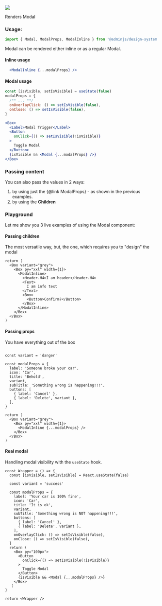 <img src="components/modal.png" />

Renders Modal

### Usage:

```javascript
import { Modal, ModalProps, ModalInline } from '@adminjs/design-system'
```

Modal can be rendered either inline or as a regular Modal.

#### Inline usage

```jsx
  <ModalInline {...modalProps} />
```

#### Modal usage

```jsx
const [isVisible, setIsVisible] = useState(false)
modalProps = {
  /** ... **/
  onOverlayClick: () => setIsVisible(false),
  onClose: () => setIsVisible(false),
}

<Box>
  <Label>Modal Trigger</Label>
  <Button
    onClick={() => setIsVisible(!isVisible)}
  >
    Toggle Modal
  </Button>
  {isVisible && <Modal {...modalProps} />}
</Box>
```

### Passing content

You can also pass the values in 2 ways:

1. by using just the {@link ModalProps} - as shown in the previous examples.
2. by using the **Children**

### Playground

Let me show you 3 live examples of using the Modal component:

#### Passing children

The most versatile way, but, the one, which requires you to "design" the modal

```reactComponent
return (
  <Box variant="grey">
    <Box py="xxl" width={1}>
      <ModalInline>
        <Header.H4>I am header</Header.H4>
        <Text>
          I am info text
        </Text>
        <Box>
          <Button>Confirm?</Button>
        </Box>
      </ModalInline>
    </Box>
  </Box>
)
```

#### Passing props

You have everything out of the box

```reactComponent

const variant = 'danger'

const modalProps = {
  label: 'Someone broke your car',
  icon: 'Car',
  title: 'Behold',
  variant,
  subTitle: 'Something wrong is happening!!!',
  buttons: [
    { label: 'Cancel' },
    { label: 'Delete', variant },
  ],
}

return (
  <Box variant="grey">
    <Box py="xxl" width={1}>
      <ModalInline {...modalProps} />
    </Box>
  </Box>
)
```

#### Real modal

Handling modal visibility with the `useState` hook.

```reactComponent
const Wrapper = () => {
  const [isVisible, setIsVisible] = React.useState(false)

  const variant = 'success'

  const modalProps = {
    label: 'Your car is 100% fine',
    icon: 'Car',
    title: 'It is ok',
    variant,
    subTitle: 'Something wrong is NOT happening!!!',
    buttons: [
      { label: 'Cancel' },
      { label: 'Delete', variant },
    ],
    onOverlayClick: () => setIsVisible(false),
    onClose: () => setIsVisible(false),
  }
  return (
    <Box py="100px">
      <Button
        onClick={() => setIsVisible(!isVisible)}
      >
        Toggle Modal
      </Button>
      {isVisible && <Modal {...modalProps} />}
    </Box>
   )
}

return <Wrapper />
```